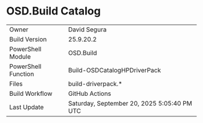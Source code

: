 ﻿# OSD.Build Catalog

| | |
|-|-|
| Owner | David Segura |
| Build Version | 25.9.20.2 |
| PowerShell Module | OSD.Build |
| PowerShell Function | Build-OSDCatalogHPDriverPack |
| Files | build-driverpack.* |
| Build Workflow | GitHub Actions |
| Last Update | Saturday, September 20, 2025 5:05:40 PM UTC |
